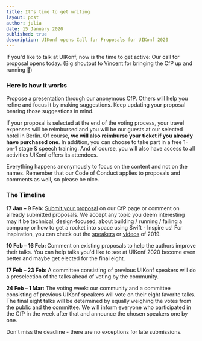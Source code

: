 ```yaml
---
title: It's time to get writing
layout: post
author: julia
date: 15 January 2020
published: true
description: UIKonf opens Call for Proposals for UIKonf 2020
---
```


<p>If you&#39;d like to talk at UIKonf, now is the time to get active:&nbsp;Our call for proposal opens today. (Big shoutout to <a href="https://twitter.com/garriguv" target="_blank">Vincent</a> for bringing the CfP up and running 🙏)</p>

<h3>Here is how it works</h3>

<p>Propose a presentation through our anonymous CfP. Others will help you refine and focus it by making suggestions. Keep updating your proposal bearing those suggestions in mind.</p>

<p>If your proposal is selected at the end of the voting process, your travel expenses will be reimbursed and you will be our guests at our selected hotel in Berlin. Of course, <strong>we will also reimburse your ticket if you already have purchased one</strong>. In addition, you can choose to take part in a free 1-on-1 stage &amp; speech training. And of course, you will also have access to all activities UIKonf offers its attendees.</p>

<p>Everything happens anonymously to focus on the content and not on the names. Remember that our Code of Conduct applies to proposals and comments as well, so please be nice.</p>

<h3>The Timeline</h3>

<p><strong>17 Jan &ndash; 9 Feb:</strong> <a href="https://cfp.uikonf.com" target="_blank">Submit your proposal</a> on our CfP page or comment on already submitted proposals. We accept any topic you deem interesting may it be technical, design-focused, about building / running / failing a company or how to get a rocket into space using Swift - Inspire us! For inspiration, you can check out the <a href="https://uikonf.com/uikonf-2019" target="_blank">speakers</a> or <a href="https://uikonf.com/videos/" target="_blank">videos</a> of 2019.</p>

<p><strong>10 Feb &ndash; 16 Feb: </strong>Comment on existing proposals to help the authors improve their talks. You can help talks you&#39;d like to see at UIKonf 2020 become even better and maybe get elected for the final eight.</p>

<p><strong>17 Feb &ndash; 23 Feb: </strong>A committee consisting of previous UIKonf speakers will do a preselection of the talks ahead of voting by the community.</p>

<p><strong>24 Feb &ndash; 1 Mar:</strong> The voting week: our community and a committee consisting of previous UIKonf speakers will vote on their eight favorite talks. The final eight talks will be determined by equally weighing the votes from the public and the committee. We will inform everyone who participated in the CfP in the week after that and announce the chosen speakers one by one.</p>

<p>Don&#39;t miss the deadline - there are no exceptions for late submissions.</p>
